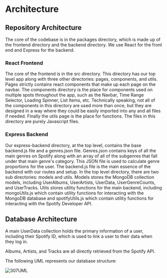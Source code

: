 # Architecture

## Repository Architecture

The core of the codebase is in the packages directory, which is made up of the frontend directory and the backend directory. We use React for the front end and Express for the backend.

### React Frontend
The core of the frontend is in the src directory. This directory has our top level app along with three other directories: pages, components, and utils.
Pages strictly contains react components that make up each page on the navbar. The components directory is the place for components used on multiple spots throughout the app, such as the Navbar, Time Range Selector, Loading Spinner, List Items, etc. Technically speaking, not all of the components in this directory are used more than once, but they are designed in a way where they could be easily imported into any and all files if needed. Finally the utils page is the place for functions. The files in this directory are purely Javascript files. 


### Express Backend
Our express-backend directory, at the top level, contains the base backend.js file and a genres.json file. Genres.json contains keys of all the main genres on Spotify along with an array of all of the subgenres that fall under that main genre's category. This JSON file is used to calculate genre proportions for the user. The backend.js file is the main essence of the backend with our routes and setup. In the top level directory, there are two sub directories: models and utils. Models stores the MongoDB collection models, including UserAlbums, UserArtists, UserData, UserGenreCounts, and UserTracks. Utils stores utility functions for the main backend, including mongoUtils.js which contain utility functions for interacting with the MongoDB database and spotifyUtils.js which contain utility functions for interacting with the Spotify Developer API.

## Database Architecture

A main UserData collection holds the primary information of a user, including their Spotify ID, which is used to link a user to their data when they log in.

Albums, Artists, and Tracks are all directly retrieved from the Spotify API.

The following UML represents our database structure:

![307UML](https://github.com/user-attachments/assets/b73467ae-4ffc-4f58-985d-2635abaa1940)
